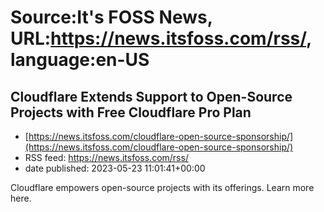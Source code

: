 # Source:It's FOSS News, URL:https://news.itsfoss.com/rss/, language:en-US

## Cloudflare Extends Support to Open-Source Projects with Free Cloudflare Pro Plan
 - [https://news.itsfoss.com/cloudflare-open-source-sponsorship/](https://news.itsfoss.com/cloudflare-open-source-sponsorship/)
 - RSS feed: https://news.itsfoss.com/rss/
 - date published: 2023-05-23 11:01:41+00:00

Cloudflare empowers open-source projects with its offerings. Learn more here.

